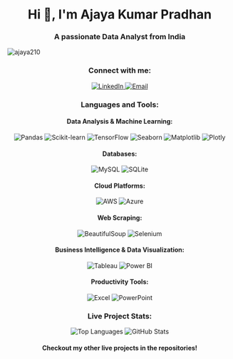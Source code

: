 <h1 align="center">Hi 👋, I'm Ajaya Kumar Pradhan</h1>
<h3 align="center">A passionate Data Analyst from India</h3>

<p align="left"> 
  <img src="https://komarev.com/ghpvc/?username=ajaya210&label=Profile%20views&color=0e75b6&style=flat" alt="ajaya210" />
</p>

<h3 align="center">Connect with me:</h3>
<p align="center">
  <a href="[https://linkedin.com/in/ajaya-kumar-pradhan-1945341b0](https://www.linkedin.com/in/ajaya-kumar-pradhan/)" target="_blank">
    <img src="https://img.shields.io/badge/LinkedIn-0077B5?style=flat&logo=linkedin&logoColor=white" alt="LinkedIn" />
  </a>
  <a href="mailto:ajayapradhan.analyst@gmail.com" target="_blank">
    <img src="https://img.shields.io/badge/Email-D14836?style=flat&logo=gmail&logoColor=white" alt="Email" />
  </a>
</p>

<h3 align="center">Languages and Tools:</h3>

<!-- Data Analysis & Machine Learning -->
<h4 align="center">Data Analysis & Machine Learning:</h4>
<p align="center">
  <img src="https://img.shields.io/badge/Pandas-150458?style=flat&logo=pandas&logoColor=white" alt="Pandas" />
  <img src="https://img.shields.io/badge/Scikit_learn-F7931E?style=flat&logo=scikit-learn&logoColor=white" alt="Scikit-learn" />
  <img src="https://img.shields.io/badge/TensorFlow-FF6F00?style=flat&logo=tensorflow&logoColor=white" alt="TensorFlow" />
  <img src="https://img.shields.io/badge/Seaborn-0094D5?style=flat&logo=python&logoColor=white" alt="Seaborn" />
  <img src="https://img.shields.io/badge/Matplotlib-003B57?style=flat&logo=python&logoColor=white" alt="Matplotlib" />
  <img src="https://img.shields.io/badge/Plotly-3B4C98?style=flat&logo=plotly&logoColor=white" alt="Plotly" />
</p>

<!-- Databases -->
<h4 align="center">Databases:</h4>
<p align="center">
  <img src="https://img.shields.io/badge/MySQL-4479A1?style=flat&logo=mysql&logoColor=white" alt="MySQL" />
  <img src="https://img.shields.io/badge/SQLite-003B57?style=flat&logo=sqlite&logoColor=white" alt="SQLite" />
</p>

<!-- Cloud Platforms -->
<h4 align="center">Cloud Platforms:</h4>
<p align="center">
  <img src="https://img.shields.io/badge/AWS-232F3E?style=flat&logo=amazonaws&logoColor=white" alt="AWS" />
  <img src="https://img.shields.io/badge/Azure-0089D6?style=flat&logo=microsoftazure&logoColor=white" alt="Azure" />
</p>

<!-- Web Scraping -->
<h4 align="center">Web Scraping:</h4>
<p align="center">
  <img src="https://img.shields.io/badge/BeautifulSoup-9B62A0?style=flat&logo=python&logoColor=white" alt="BeautifulSoup" />
  <img src="https://img.shields.io/badge/Selenium-43B02A?style=flat&logo=selenium&logoColor=white" alt="Selenium" />
</p>

<!-- Business Intelligence & Data Visualization -->
<h4 align="center">Business Intelligence & Data Visualization:</h4>
<p align="center">
  <img src="https://img.shields.io/badge/Tableau-E97627?style=flat&logo=tableau&logoColor=white" alt="Tableau" />
  <img src="https://img.shields.io/badge/Power_BI-F2C811?style=flat&logo=power-bi&logoColor=black" alt="Power BI" />
</p>

<!-- Productivity Tools -->
<h4 align="center">Productivity Tools:</h4>
<p align="center">
  <img src="https://img.shields.io/badge/Excel-217346?style=flat&logo=microsoft-excel&logoColor=white" alt="Excel" />
  <img src="https://img.shields.io/badge/PowerPoint-B7472A?style=flat&logo=microsoft-powerpoint&logoColor=white" alt="PowerPoint" />
</p>

<h3 align="center">Live Project Stats:</h3>
<p align="center">
  <img src="https://github-readme-stats.vercel.app/api/top-langs/?username=ajaya210&layout=compact&theme=dark" alt="Top Languages" />
  <img src="https://github-readme-stats.vercel.app/api?username=ajaya210&show_icons=true&theme=dark" alt="GitHub Stats" />
</p>

<h4 align="center">Checkout my other live projects in the repositories!</h4>
